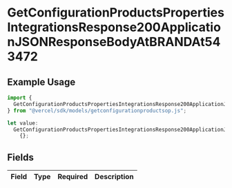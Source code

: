 # GetConfigurationProductsPropertiesIntegrationsResponse200ApplicationJSONResponseBodyAtBRANDAt543472

## Example Usage

```typescript
import {
  GetConfigurationProductsPropertiesIntegrationsResponse200ApplicationJSONResponseBodyAtBRANDAt543472,
} from "@vercel/sdk/models/getconfigurationproductsop.js";

let value:
  GetConfigurationProductsPropertiesIntegrationsResponse200ApplicationJSONResponseBodyAtBRANDAt543472 =
    {};
```

## Fields

| Field       | Type        | Required    | Description |
| ----------- | ----------- | ----------- | ----------- |